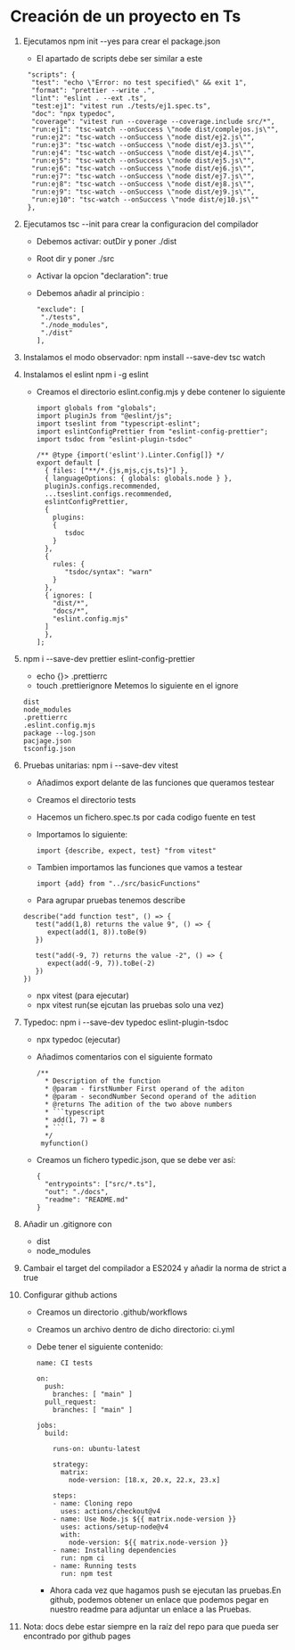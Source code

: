 # Creación de un proyecto en Ts

1. Ejecutamos npm init --yes para crear el package.json
   - El apartado de scripts debe ser similar a este

   ```
    "scripts": {
     "test": "echo \"Error: no test specified\" && exit 1",
     "format": "prettier --write .",
     "lint": "eslint . --ext .ts",
     "test:ej1": "vitest run ./tests/ej1.spec.ts",
     "doc": "npx typedoc",
     "coverage": "vitest run --coverage --coverage.include src/*",
     "run:ej1": "tsc-watch --onSuccess \"node dist/complejos.js\"",
     "run:ej2": "tsc-watch --onSuccess \"node dist/ej2.js\"",
     "run:ej3": "tsc-watch --onSuccess \"node dist/ej3.js\"",
     "run:ej4": "tsc-watch --onSuccess \"node dist/ej4.js\"",
     "run:ej5": "tsc-watch --onSuccess \"node dist/ej5.js\"",
     "run:ej6": "tsc-watch --onSuccess \"node dist/ej6.js\"",
     "run:ej7": "tsc-watch --onSuccess \"node dist/ej7.js\"",
     "run:ej8": "tsc-watch --onSuccess \"node dist/ej8.js\"",
     "run:ej9": "tsc-watch --onSuccess \"node dist/ej9.js\"",
     "run:ej10": "tsc-watch --onSuccess \"node dist/ej10.js\""
    },
   ```

2. Ejecutamos tsc --init para crear la configuracion del compilador
   - Debemos activar: outDir y poner ./dist
   - Root dir y poner ./src
   - Activar la opcion "declaration": true
   - Debemos añadir al principio : 
     
     ```
     "exclude": [
      "./tests",
      "./node_modules",
      "./dist"
     ],

3. Instalamos el modo observador: npm install --save-dev tsc watch

4. Instalamos el eslint npm i -g eslint
   - Creamos el directorio eslint.config.mjs y debe contener lo siguiente
     
     ```
     import globals from "globals";
     import pluginJs from "@eslint/js";
     import tseslint from "typescript-eslint";
     import eslintConfigPrettier from "eslint-config-prettier";
     import tsdoc from "eslint-plugin-tsdoc"

     /** @type {import('eslint').Linter.Config[]} */
     export default [
       { files: ["**/*.{js,mjs,cjs,ts}"] },
       { languageOptions: { globals: globals.node } },
       pluginJs.configs.recommended,
       ...tseslint.configs.recommended,
       eslintConfigPrettier,
       {
         plugins:
         {
            tsdoc
         }
       },
       {
         rules: {
            "tsdoc/syntax": "warn"
         }
       },
       { ignores: [
         "dist/*",
         "docs/*",
         "eslint.config.mjs"
       ]
       },
     ];
     ```

5. npm i --save-dev prettier eslint-config-prettier
   - echo {}> .prettierrc
   - touch .prettierignore
   Metemos lo siguiente en el ignore

   ```
   dist
   node_modules
   .prettierrc
   .eslint.config.mjs
   package --log.json
   pacjage.json
   tsconfig.json
   ```

6. Pruebas unitarias: npm i --save-dev vitest
   - Añadimos export delante de las funciones que queramos testear
   - Creamos el directorio tests
   - Hacemos un fichero.spec.ts por cada codigo fuente en test
   - Importamos lo siguiente: 

     ```
     import {describe, expect, test} "from vitest"
     ```

   - Tambien importamos las funciones que vamos a testear
     
     ```
     import {add} from "../src/basicFunctions"
     ```
   
   - Para agrupar pruebas tenemos describe

   ```
   describe("add function test", () => {
      test("add(1,8) returns the value 9", () => {
         expect(add(1, 8)).toBe(9)
      })

      test("add(-9, 7) returns the value -2", () => {
         expect(add(-9, 7)).toBe(-2)
      })
   })
   ```

   - npx vitest (para ejecutar)
   - npx vitest run(se ejcutan las pruebas solo una vez)

7. Typedoc: npm i --save-dev typedoc eslint-plugin-tsdoc
   - npx typedoc (ejecutar)
   - Añadimos comentarios con el siguiente formato
     
     ```
     /**
       * Description of the function
       * @param - firstNumber First operand of the aditon
       * @param - secondNumber Second operand of the adition
       * @returns The adition of the two above numbers
       * ```typescript
       * add(1, 7) = 8
       * ```
       */
      myfunction()
      ```
   
   - Creamos un fichero typedic.json, que se debe ver así:
     
     ```
     {
       "entrypoints": ["src/*.ts"],
       "out": "./docs",
       "readme": "README.md"
     }
     ```

8. Añadir un .gitignore con 
   - dist
   - node_modules

9. Cambair el target del compilador a ES2024 y añadir la norma de strict a true

10. Configurar github actions
    
    - Creamos un directorio .github/workflows
    - Creamos un archivo dentro de dicho directorio: ci.yml
    - Debe tener el siguiente contenido: 

      ```
      name: CI tests

      on:
        push:
          branches: [ "main" ]
        pull_request:
          branches: [ "main" ]
      
      jobs:
        build:
      
          runs-on: ubuntu-latest
      
          strategy:
            matrix:
              node-version: [18.x, 20.x, 22.x, 23.x]
      
          steps:
          - name: Cloning repo
            uses: actions/checkout@v4
          - name: Use Node.js ${{ matrix.node-version }}
            uses: actions/setup-node@v4
            with:
              node-version: ${{ matrix.node-version }}
          - name: Installing dependencies
            run: npm ci
          - name: Running tests
            run: npm test
      ```

      - Ahora cada vez que hagamos push se ejecutan las pruebas.En github, podemos obtener un enlace que podemos pegar en nuestro
        readme para adjuntar un enlace a las Pruebas.

11. Nota: docs debe estar siempre en la raíz del repo para que pueda ser encontrado por github pages